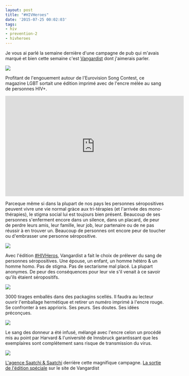 ```yaml
---
layout: post
title: "#HIVHeroes"
date: '2015-07-25 00:02:03'
tags:
- hiv
- prevention-2
- hivheroes
---
```


Je vous ai parlé la semaine dernière d'une campagne de pub qui m'avais marqué et bien cette semaine c'est [Vangardist](http://www.vangardist.com/) dont j'aimerais parler. 

![](/content/images/2015/07/PRESS_3-1--C--Julian-Behrenbeck.jpg)

Profitant de l'engouement autour de l'Eurovision Song Contest, ce magazine LGBT sortait une édition imprimé avec de l'encre mélée au sang de personnes HIV+.

<iframe width="560" height="315" src="https://www.youtube.com/embed/c9b6lTRnRqQ" frameborder="0" allowfullscreen></iframe>

Parceque même si dans la plupart de nos pays les personnes séropositives peuvent vivre une vie normal gràce aux tri-térapies (et l'arrivée des mono-thérapies), le stigma social lui est toujours bien présent. Beaucoup de ses personnes s'enferment encore dans un silence, dans un placard, de peur de perdre leurs amis, leur famille, leur job, leur partenaire ou de ne pas réussir à en trouver un. Beaucoup de personnes ont encore peur de toucher ou d'embrasser une personne séropositive. 

![](/content/images/2015/07/0000475-jpg-JPEG.jpg)

Avec l'édition [#HIVHeros](http://www.hivheroes.org/), Vangardist a fait le choix de prélever du sang de personnes séropositives. Une épouse, un enfant, un homme hétéro & un homme homo. Pas de stigma. Pas de sectarisme mal placé. La plupart anonymes. De peur des conséquences pour leur vie s'il venait à ce savoir qu'ils étaient séropositifs. 

![](/content/images/2015/07/Wyndham-Mead--c--Andre-Gehrmann.jpg)

3000 tirages emballés dans des packagins scellés. Il faudra au lecteur ouvrir l'emballage hermétique et retirer un numéro imprimé à l'encre rouge. Se confronter à ses apprioris. Ses peurs. Ses doutes. Ses idées préconçues. 

![](/content/images/2015/07/Press_6-1--C--Julian-Behrenbeck-1.jpg)

Le sang des donneur a été infusé, mélangé avec l'encre celon un procédé mis au point par Harvard & l'université de Innsbruck garantissant que les exemplaires sont complétement sans risque de transmission du virus. 

![](/content/images/2015/07/Press_1-1--C--Julian-Behrenbeck.jpg)

[L'agence Saatchi & Saatchi](http://saatchi.com/en-us/news/vangardist-magazine-confronts-hiv-head-on-with-blood-infused-ink/) derrière cette magnifique campagne.
[La sortie de l'édition spéciale](http://www.vangardist.com/news-article/das-erste-magazin-gedruckt-mit-dem-blut-von-hiv-menschen) sur le site de Vangardist